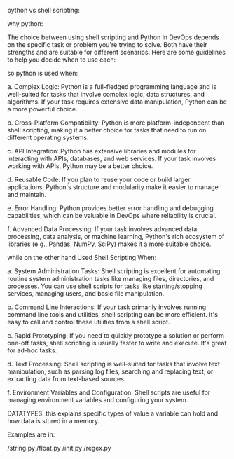 
python vs shell scripting:

why python:

The choice between using shell scripting and Python in DevOps depends on the specific task or problem you're trying to solve. Both have their strengths and are suitable for different scenarios. Here are some guidelines to help you decide when to use each:

so python is used when:


a. Complex Logic: Python is a full-fledged programming language and is well-suited for tasks that involve complex logic, data structures, and algorithms. If your task requires extensive data manipulation, Python can be a more powerful choice.

b. Cross-Platform Compatibility: Python is more platform-independent than shell scripting, making it a better choice for tasks that need to run on different operating systems.

c. API Integration: Python has extensive libraries and modules for interacting with APIs, databases, and web services. If your task involves working with APIs, Python may be a better choice.

d. Reusable Code: If you plan to reuse your code or build larger applications, Python's structure and modularity make it easier to manage and maintain.

e. Error Handling: Python provides better error handling and debugging capabilities, which can be valuable in DevOps where reliability is crucial.

f. Advanced Data Processing: If your task involves advanced data processing, data analysis, or machine learning, Python's rich ecosystem of libraries (e.g., Pandas, NumPy, SciPy) makes it a more suitable choice.

while on the other hand Used Shell Scripting When:


a. System Administration Tasks: Shell scripting is excellent for automating routine system administration tasks like managing files, directories, and processes. You can use shell scripts for tasks like starting/stopping services, managing users, and basic file manipulation.

b. Command Line Interactions: If your task primarily involves running command line tools and utilities, shell scripting can be more efficient. It's easy to call and control these utilities from a shell script.

c. Rapid Prototyping: If you need to quickly prototype a solution or perform one-off tasks, shell scripting is usually faster to write and execute. It's great for ad-hoc tasks.

d. Text Processing: Shell scripting is well-suited for tasks that involve text manipulation, such as parsing log files, searching and replacing text, or extracting data from text-based sources.

f. Environment Variables and Configuration: Shell scripts are useful for managing environment variables and configuring your system.


DATATYPES: this explains specific types of value a variable can hold and how data is stored in a memory.

Examples are in:

/string.py
/float.py
/init.py
/regex.py





















